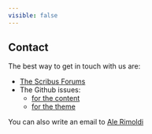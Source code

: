 ```yaml
---
visible: false
---
```

## Contact

The best way to get in touch with us are:

- [The Scribus Forums](http://forums.scribus.net/)
- The Github issues:
  - [for the content](https://github.com/impagina/htdocs-grav-pages/issues)
  - [for the theme](https://github.com/impagina/htdocs-grav-theme/issues)

You can also write an email to [Ale Rimoldi](mailto:ale@impagina.org)
